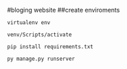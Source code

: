 #bloging website
##create enviroments 

```
virtualenv env
```

```
venv/Scripts/activate 
```

```
pip install requirements.txt
```


```
py manage.py runserver
```







